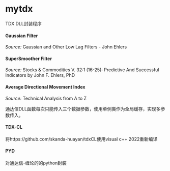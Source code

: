 # mytdx

TDX DLL封装程序

#### Gaussian Filter

*Source:* Gaussian and Other Low Lag Filters - John Ehlers

#### SuperSmoother Filter

*Source:* Stocks & Commodities V. 32:1 (16-25): Predictive And Successful Indicators by John F. Ehlers, PhD

#### Average Directional Movement Index

*Source:* Technical Analysis from A to Z

通达信DLL函数每次只能传入三个数据参数，使用单例类作为全局缓存，实现多参数传入。

#### TDX-CL

将https://github.com/skanda-huayan/tdxCL使用visual c++ 2022重新编译

#### PYD
对通达信-缠论的的python封装
